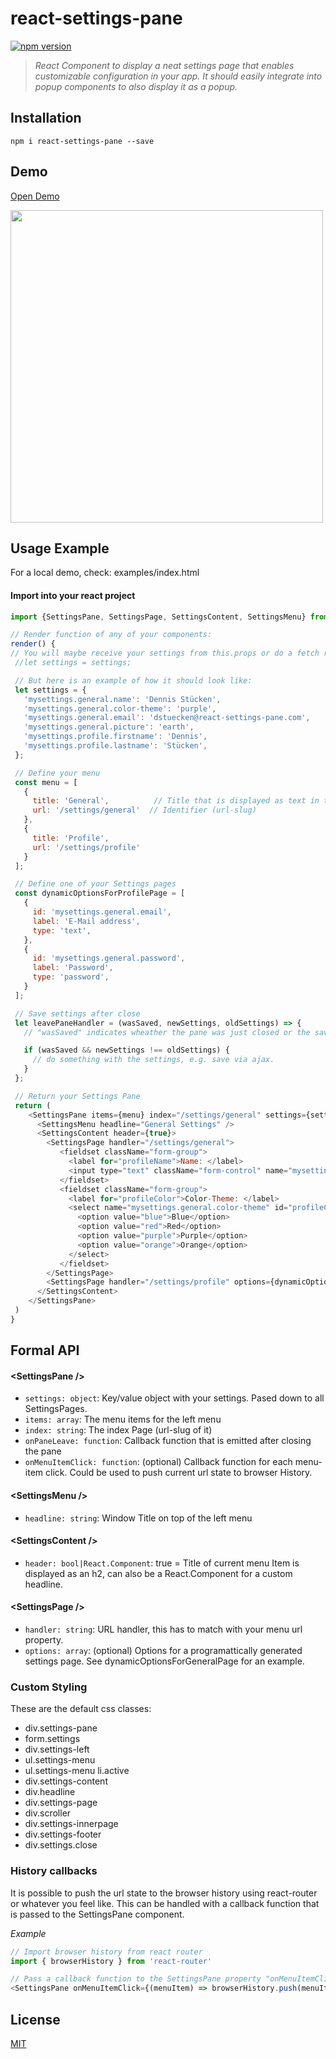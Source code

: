 # react-settings-pane

[![npm version](https://img.shields.io/npm/v/react-settings-pane.svg?style=flat-square)](https://www.npmjs.com/package/react-settings-pane) 

> *React Component to display a neat settings page that enables customizable configuration in your app. It should easily integrate into popup components to also display it as a popup.*

## Installation

```
npm i react-settings-pane --save
```

## Demo

[Open Demo](http://www.dvlpr.de/react/settings-pane/examples/index.html)

<img src="https://raw.githubusercontent.com/dstuecken/react-settings-pane/master/examples/demo.png" width="500">

## Usage Example

For a local demo, check: examples/index.html


#### Import into your react project

```js
import {SettingsPane, SettingsPage, SettingsContent, SettingsMenu} from 'react-settings-pane'
```

```js
// Render function of any of your components:
render() {
// You will maybe receive your settings from this.props or do a fetch request in your componentWillMount
 //let settings = settings;

 // But here is an example of how it should look like:
 let settings = {
   'mysettings.general.name': 'Dennis Stücken',
   'mysettings.general.color-theme': 'purple',
   'mysettings.general.email': 'dstuecken@react-settings-pane.com',
   'mysettings.general.picture': 'earth',
   'mysettings.profile.firstname': 'Dennis',
   'mysettings.profile.lastname': 'Stücken',
 };

 // Define your menu
 const menu = [
   {
     title: 'General',          // Title that is displayed as text in the menu
     url: '/settings/general'  // Identifier (url-slug)
   },
   {
     title: 'Profile',
     url: '/settings/profile'
   }
 ];

 // Define one of your Settings pages
 const dynamicOptionsForProfilePage = [
   {
     id: 'mysettings.general.email',
     label: 'E-Mail address',
     type: 'text',
   },
   {
     id: 'mysettings.general.password',
     label: 'Password',
     type: 'password',
   }
 ];

 // Save settings after close
 let leavePaneHandler = (wasSaved, newSettings, oldSettings) => {
   // "wasSaved" indicates wheather the pane was just closed or the save button was clicked.

   if (wasSaved && newSettings !== oldSettings) {
     // do something with the settings, e.g. save via ajax.
   }
 };

 // Return your Settings Pane
 return (
    <SettingsPane items={menu} index="/settings/general" settings={settings} onPaneLeave={leavePaneHandler}>
      <SettingsMenu headline="General Settings" />
      <SettingsContent header={true}>
        <SettingsPage handler="/settings/general">
           <fieldset className="form-group">
             <label for="profileName">Name: </label>
             <input type="text" className="form-control" name="mysettings.general.name" placeholder="Name" id="general.ame" onChange={settingsChanged} defaultValue={settings['mysettings.general.name']} />
           </fieldset>
           <fieldset className="form-group">
             <label for="profileColor">Color-Theme: </label>
             <select name="mysettings.general.color-theme" id="profileColor" className="form-control" defaultValue={settings['mysettings.general.color-theme']}>
               <option value="blue">Blue</option>
               <option value="red">Red</option>
               <option value="purple">Purple</option>
               <option value="orange">Orange</option>
             </select>
           </fieldset>
        </SettingsPage>
        <SettingsPage handler="/settings/profile" options={dynamicOptionsForProfilePage} />
      </SettingsContent>
    </SettingsPane>
 )
}
```

## Formal API
#### &lt;SettingsPane />

- `settings: object`: Key/value object with your settings. Pased down to all SettingsPages.
- `items: array`: The menu items for the left menu
- `index: string`: The index Page (url-slug of it) 
- `onPaneLeave: function`: Callback function that is emitted after closing the pane
- `onMenuItemClick: function`: (optional) Callback function for each menu-item click. Could be used to push current url state to browser History.

#### &lt;SettingsMenu />

- `headline: string`: Window Title on top of the left menu 

#### &lt;SettingsContent />

- `header: bool|React.Component`: true = Title of current menu Item is displayed as an h2, can also be a React.Component for a custom headline. 

#### &lt;SettingsPage />

- `handler: string`: URL handler, this has to match with your menu url property.
- `options: array`: (optional) Options for a programattically generated settings page. See dynamicOptionsForGeneralPage for an example.

### Custom Styling

These are the default css classes: 

* div.settings-pane
* form.settings
* div.settings-left
* ul.settings-menu
* ul.settings-menu li.active
* div.settings-content
* div.headline
* div.settings-page
* div.scroller
* div.settings-innerpage
* div.settings-footer
* div.settings.close

### History callbacks

It is possible to push the url state to the browser history using react-router or whatever you feel like. This can be handled with a callback function that is passed to the SettingsPane component.

*Example*

```js
// Import browser history from react router
import { browserHistory } from 'react-router'

// Pass a callback function to the SettingsPane property "onMenuItemClick"
<SettingsPane onMenuItemClick={(menuItem) => browserHistory.push(menuItem.url)} />
```

## License

[MIT](http://www.opensource.org/licenses/mit-license.php)
